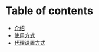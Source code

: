 # Table of contents

* [介绍](README.md)
* [使用方式](shi-yong-fang-shi.md)
* [代理设置方式](dai-li-she-zhi-fang-shi.md)

